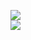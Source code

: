[![](https://img.shields.io/badge/Made%20With-Github%20Spray-lightgrey.svg?style=for-the-badge&logo=github)](https://github.com/Annihil/github-spray#14798)  
[![](https://i.imgur.com/2DrTn0Z.gif)](https://github.com/Annihil/github-spray)